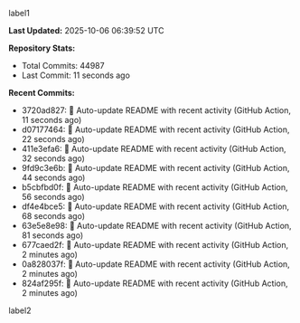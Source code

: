 
label1 
<!-- ACTIVITY_START -->
**Last Updated:** 2025-10-06 06:39:52 UTC

**Repository Stats:**
- Total Commits: 44987
- Last Commit: 11 seconds ago

**Recent Commits:**
- 3720ad827: 🤖 Auto-update README with recent activity (GitHub Action, 11 seconds ago)
- d07177464: 🤖 Auto-update README with recent activity (GitHub Action, 22 seconds ago)
- 411e3efa6: 🤖 Auto-update README with recent activity (GitHub Action, 32 seconds ago)
- 9fd9c3e6b: 🤖 Auto-update README with recent activity (GitHub Action, 44 seconds ago)
- b5cbfbd0f: 🤖 Auto-update README with recent activity (GitHub Action, 56 seconds ago)
- df4e4bce5: 🤖 Auto-update README with recent activity (GitHub Action, 68 seconds ago)
- 63e5e8e98: 🤖 Auto-update README with recent activity (GitHub Action, 81 seconds ago)
- 677caed2f: 🤖 Auto-update README with recent activity (GitHub Action, 2 minutes ago)
- 0a828037f: 🤖 Auto-update README with recent activity (GitHub Action, 2 minutes ago)
- 824af295f: 🤖 Auto-update README with recent activity (GitHub Action, 2 minutes ago)
<!-- ACTIVITY_END -->

label2
